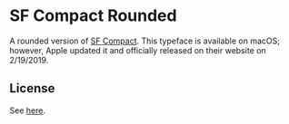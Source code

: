 # SF Compact Rounded
A rounded version of [SF Compact](../SF%20Compact). This typeface is available on macOS; however, Apple updated it and officially released on their website on 2/19/2019.

## License
See [here](../README.md#license).
